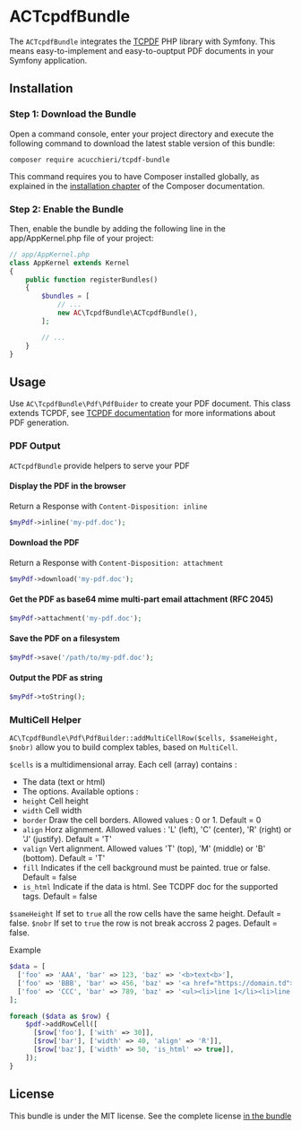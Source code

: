 ACTcpdfBundle
=============

The `ACTcpdfBundle` integrates the [TCPDF](https://github.com/tecnickcom/TCPDF) PHP library with Symfony. This means easy-to-implement and easy-to-ouptput PDF documents in your Symfony application.

Installation
------------

### Step 1: Download the Bundle

Open a command console, enter your project directory and execute the following command to download the latest stable version of this bundle:

```
composer require acucchieri/tcpdf-bundle
```

This command requires you to have Composer installed globally, as explained in the [installation chapter](https://getcomposer.org/doc/00-intro.md) of the Composer documentation.


### Step 2: Enable the Bundle

Then, enable the bundle by adding the following line in the app/AppKernel.php file of your project:

``` php
// app/AppKernel.php
class AppKernel extends Kernel
{
    public function registerBundles()
    {
        $bundles = [
            // ...
            new AC\TcpdfBundle\ACTcpdfBundle(),
        ];

        // ...
    }
}
```

Usage
-----

Use `AC\TcpdfBundle\Pdf\PdfBuider` to create your PDF document. This class extends TCPDF, see [TCPDF documentation](https://tcpdf.org) for more informations about PDF generation.


### PDF Output

`ACTcpdfBundle` provide helpers to serve your PDF

#### Display the PDF in the browser

Return a Response with `Content-Disposition: inline`

``` php
$myPdf->inline('my-pdf.doc');
```

#### Download the PDF

Return a Response with `Content-Disposition: attachment`

``` php
$myPdf->download('my-pdf.doc');
```

#### Get the PDF as base64 mime multi-part email attachment (RFC 2045)

``` php
$myPdf->attachment('my-pdf.doc');
```

#### Save the PDF on a filesystem

``` php
$myPdf->save('/path/to/my-pdf.doc');
```

#### Output the PDF as string

``` php
$myPdf->toString();
```

### MultiCell Helper

`AC\TcpdfBundle\Pdf\PdfBuilder::addMultiCellRow($cells, $sameHeight, $nobr)` allow you to build complex tables, based on `MultiCell`.

`$cells` is a multidimensional array. Each cell (array) contains :
 * The data (text or html)
 * The options.  Available options :
  * `height` Cell height
  * `width` Cell width
  * `border` Draw the cell borders. Allowed values : 0 or 1. Default = 0
  * `align` Horz alignment. Allowed values : 'L' (left), 'C' (center), 'R' (right) or 'J' (justify). Default = 'T'
  * `valign` Vert alignment. Allowed values 'T' (top), 'M' (middle) or 'B' (bottom). Default = 'T'
  * `fill` Indicates if the cell background must be painted. true or false. Default = false
  * `is_html` Indicate if the data is html. See TCDPF doc for the supported tags. Default = false

`$sameHeight` If set to `true` all the row cells have the same height. Default = false.
`$nobr` If set to `true` the row is not break accross 2 pages. Default = false.

Example

``` php
$data = [
  ['foo' => 'AAA', 'bar' => 123, 'baz' => '<b>text<b>'],
  ['foo' => 'BBB', 'bar' => 456, 'baz' => '<a href="https://domain.td">link</a>'],
  ['foo' => 'CCC', 'bar' => 789, 'baz' => '<ul><li>line 1</li><li>line 2</li></ul>'],
];

foreach ($data as $row) {
    $pdf->addRowCell([
      [$row['foo'], ['with' => 30]],
      [$row['bar'], ['width' => 40, 'align' => 'R']],
      [$row['baz'], ['width' => 50, 'is_html' => true]],
    ]);
}
```


License
-------

This bundle is under the MIT license. See the complete license [in the bundle](LICENSE)
